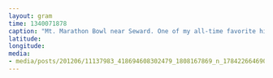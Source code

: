 ```yaml
---
layout: gram
time: 1340071878
caption: "Mt. Marathon Bowl near Seward. One of my all-time favorite hikes EVER."
latitude: 
longitude: 
media:
- media/posts/201206/11137983_418694608302479_1808167869_n_17842266469000351.jpg
---
```

